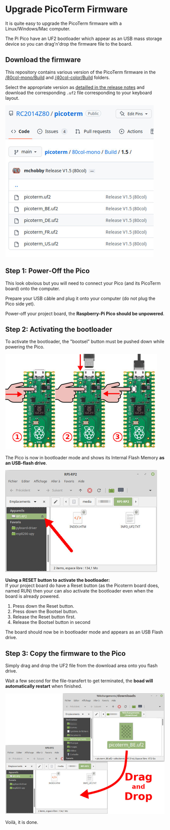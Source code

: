 # Upgrade PicoTerm Firmware

It is quite easy to upgrade the PicoTerm firmware with a Linux/Windows/Mac computer.

The Pi Pico have an UF2 bootloader which appear as an USB mass storage device so you can drag'n'drop the firmware file to the board.

## Download the firmware

This repository contains various version of the PicoTerm firmware in the [/80col-mono/Build](../80col-mono/Build) and [/40col-color/Build](../40col-color/Build) folders.

Select the appropriate version as [detailled in the release notes](../releases.md) and download the corresponding `.uf2` file corresponding to your keyboard layout.

![Download PicoTerm version](_static/upgrade-00.jpg)

## Step 1: Power-Off the Pico

This look obvious but you will need to connect your Pico (and its PicoTerm board) onto the computer.

Prepare your USB câble and plug it onto your computer (do not plug the Pico side yet).

Power-off your project board, the __Raspberry-Pi Pico should be unpowered__.

## Step 2: Activating the bootloader

To activate the bootloader, the "bootsel" button must be pushed down while powering the Pico.

![Bootloader activation](_static/upgrade-01.jpg)

The Pico is now in bootloader mode and shows its Internal Flash Memory __as an USB-flash drive__.

![Raspberry Pi Pico in bootloader mode](_static/upgrade-02.jpg)

__Using a RESET button to activate the bootloader:__<br />If your project board do have a Reset button (as the Picoterm board does, named RUN) then your can also activate the bootloader even when the board is already powered.
1. Press down the Reset button.
2. Press down the Bootsel button.
3. Release the Reset button first.
4. Release the Bootsel button in second

The board should now be in bootloader mode and appears as an USB Flash drive.

## Step 3: Copy the firmware to the Pico

Simply drag and drop the UF2 file from the download area onto you flash drive.

Wait a few second for the file-transfert to get terminated, the __boad will automatically restart__ when finished.

![Raspberry Pi Pico firmware transfer](_static/upgrade-03.jpg)

 Voilà, it is done.
